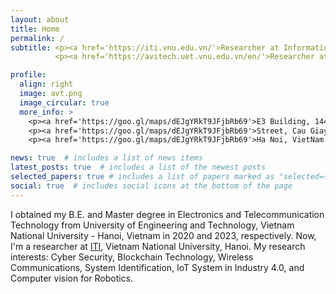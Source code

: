 ```yaml
---
layout: about
title: Home
permalink: /
subtitle: <p><a href='https://iti.vnu.edu.vn/'>Researcher at Information Technology Institute (ITI), VNU, Vietnam</a></p>
          <p><a href='https://avitech.uet.vnu.edu.vn/en/'>Researcher at AVITECH, VNU-UET, Vietnam</a></p>

profile:
  align: right
  image: avt.png
  image_circular: true
  more_info: >
    <p><a href='https://goo.gl/maps/dEJgYRkT9JFjbRb69'>E3 Building, 144 Xuan Thuy</a></p>
    <p><a href='https://goo.gl/maps/dEJgYRkT9JFjbRb69'>Street, Cau Giay District,</a></p>
    <p><a href='https://goo.gl/maps/dEJgYRkT9JFjbRb69'>Ha Noi, VietNam.</a></p>

news: true  # includes a list of news items
latest_posts: true  # includes a list of the newest posts
selected_papers: true # includes a list of papers marked as "selected={true}"
social: true  # includes social icons at the bottom of the page
---
```


I obtained my B.E. and Master degree in Electronics and Telecommunication Technology from University of Engineering and Technology, Vietnam National University - Hanoi, Vietnam in 2020 and 2023, respectively. Now, I'm a researcher at [ITI](https://iti.vnu.edu.vn/), Vietnam National University, Hanoi. My research interests: Cyber Security, Blockchain Technology, Wireless Communications, System Identification, IoT System in Industry 4.0, and Computer vision for Robotics.